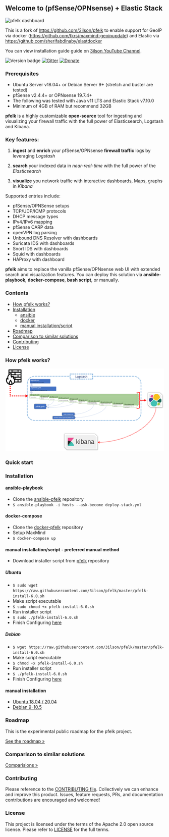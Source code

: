 ## Welcome to (pfSense/OPNsense) + Elastic Stack  

![pfelk dashboard](https://raw.githubusercontent.com/3ilson/pfelk/master/Images/dashboard-v6.0.gif)


This is a fork of https://github.com/3ilson/pfelk to enable support for GeoIP via docker (https://github.com/tkrs/maxmind-geoipupdate) and Elastic via https://github.com/sherifabdlnaby/elastdocker

You can view installation guide guide on [3ilson YouTube Channel](https://www.youtube.com/3ilson).


![Version badge](https://img.shields.io/badge/ELK-7.10.0-blue.svg)
[![Gitter](https://badges.gitter.im/pfelk/community.svg)](https://gitter.im/pfelk/community?utm_source=badge&utm_medium=badge&utm_campaign=pr-badge)
[![Donate](https://img.shields.io/badge/Donate-PayPal-green.svg)](https://www.paypal.me/a3ilson) 

### Prerequisites
- Ubuntu Server v18.04+ or Debian Server 9+ (stretch and buster are tested)
- pfSense v2.4.4+ or OPNsense 19.7.4+
- The following was tested with Java v11 LTS and Elastic Stack v7.10.0
- Minimum of 4GB of RAM but recommend 32GB

**pfelk** is a highly customizable **open-source** tool for ingesting and visualizing your firewall traffic with the full power of Elasticsearch, Logstash and Kibana.

### Key features:

1. **ingest** and **enrich** your pfSense/OPNsense **firewall traffic** logs by leveraging *Logstash*

2. **search** your indexed data in *near-real-time* with the full power of the *Elasticsearch*

3. **visualize** you network traffic with interactive dashboards, Maps, graphs in *Kibana*

Supported entries include:
 - pfSense/OPNSense setups
 - TCP/UDP/ICMP protocols
 - DHCP message types
 - IPv4/IPv6 mapping
 - pfSense CARP data
 - openVPN log parsing
 - Unbound DNS Resolver with dashboards
 - Suricata IDS with dashboards
 - Snort IDS with dashboards
 - Squid with dashboards
 - HAProxy with dashboard

**pfelk** aims to replace the vanilla pfSense/OPNsense web UI with extended search and visualization features. You can deploy this solution via **ansible-playbook**, **docker-compose**, **bash script**, or manually.

### Contents
* [How pfelk works?](https://github.com/3ilson/pfelk#how-pfelk-works)
* [Installation](https://github.com/3ilson/pfelk#installation)
  * [ansible](https://github.com/3ilson/pfelk#ansible-playbook)
  * [docker](https://github.com/3ilson/pfelk#docker-compose)
  * [manual installation/script](https://github.com/3ilson/pfelk#manual-installationscript---preferred-manual-method)
* [Roadmap](https://github.com/3ilson/pfelk#roadmap)
* [Comparison to similar solutions](https://github.com/3ilson/pfelk#comparison-to-similar-solutions)
* [Contributing](https://github.com/3ilson/pfelk#contributing)
* [License](https://github.com/3ilson/pfelk#license)

### How pfelk works?
![How pfelk works](https://github.com/3ilson/pfelk/raw/master/Images/pfELKOverview.PNG)
### Quick start

### Installation
#### ansible-playbook
 * Clone the [ansible-pfelk](https://github.com/3ilson/ansible-pfelk) repository
 * `$ ansible-playbook -i hosts --ask-become deploy-stack.yml`

#### docker-compose
 * Clone the [docker-pfelk](https://github.com/3ilson/docker-pfelk) repository
 * Setup MaxMind
 * `$ docker-compose up`

#### manual installation/script - preferred manual method
* Download installer script from [pfelk](https://raw.githubusercontent.com/3ilson/pfelk/master/pfelk-install-6.0.sh) repository
##### Ubuntu
* `$ sudo wget https://raw.githubusercontent.com/3ilson/pfelk/master/pfelk-install-6.0.sh`
* Make script executable 
* `$ sudo chmod +x pfelk-install-6.0.sh`
* Run installer script 
* `$ sudo ./pfelk-install-6.0.sh`
* Finish Configuring [here](https://github.com/3ilson/pfelk/blob/master/install/configuration.md)
##### Debian
* `$ wget https://raw.githubusercontent.com/3ilson/pfelk/master/pfelk-install-6.0.sh`
* Make script executable 
* `$ chmod +x pfelk-install-6.0.sh`
* Run installer script 
* `$ ./pfelk-install-6.0.sh`
* Finish Configuring [here](https://github.com/3ilson/pfelk/blob/master/install/configuration.md)

#### manual installation
* [Ubuntu 18.04 / 20.04](https://github.com/3ilson/pfelk/blob/master/install/ubuntu.md)
* [Debian 9-10.5](https://github.com/3ilson/pfelk/blob/master/install/debian.md)

### Roadmap
This is the experimental public roadmap for the pfelk project.

[See the roadmap »](https://github.com/orgs/3ilson/projects)

### Comparison to similar solutions
[Comparisions »](https://github.com/3ilson/pfelk/wiki/Comparison)

### Contributing
Please reference to the [CONTRIBUTING file](https://github.com/3ilson/pfelk/blob/master/CONTRIBUTING.md). Collectively we can enhance and improve this product. Issues, feature requests, PRs, and documentation contributions are encouraged and welcomed!

### License
This project is licensed under the terms of the Apache 2.0 open source license. Please refer to [LICENSE](https://github.com/3ilson/pfelk/blob/master/license) for the full terms.
